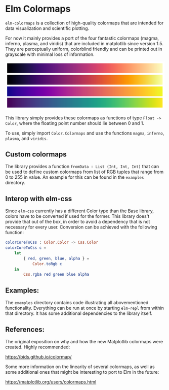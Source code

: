 # Elm Colormaps

`elm-colormaps` is a collection of high-quality colormaps that are intended for data visualization and scientific plotting.

For now it mainly provides a port of the four fantastic colormaps (magma, inferno, plasma, and viridis) that are included in matplotlib since version 1.5. They are perceptually uniform, colorblind friendly and can be printed out in grayscale with minimal loss of information.

![magma, inferno, plasma, and viridis](https://github.com/2mol/elm-colormaps/blob/master/images/matplotlib.png "magma, inferno, plasma, and viridis")

This library simply provides these colormaps as functions of type `Float -> Color`, where the floating point number should lie between 0 and 1.

To use, simply import `Color.Colormaps` and use the functions `magma`, `inferno`, `plasma`, and `viridis`.

## Custom colormaps

The library provides a function `fromData : List (Int, Int, Int)` that can be used to define custom colormaps from list of RGB tuples that range from 0 to 255 in value. An example for this can be found in the `examples` directory.

## Interop with elm-css

Since `elm-css` currently has a different Color type than the Base library, colors have to be converted if used for the former. This library does't provide that out of the box, in order to avoid a dependency that is not necessary for every user. Conversion can be achieved with the following function:

```elm
colorCoreToCss : Color.Color -> Css.Color
colorCoreToCss c =
    let
        { red, green, blue, alpha } =
            Color.toRgb c
    in
        Css.rgba red green blue alpha
```

## Examples:

The `examples` directory contains code illustrating all abovementioned functionality. Everything can be run at once by starting `elm-repl` from within that directory. It has some additional dependencies to the library itself.

## References:

The original exposition on why and how the new Matplotlib colormaps were created. Highly recommended:

https://bids.github.io/colormap/

Some more information on the linearity of several colormaps, as well as some additional ones that might be interesting to port to Elm in the future:

https://matplotlib.org/users/colormaps.html
